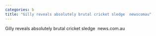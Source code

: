 ```yaml
---
categories: b
title: "Gilly reveals absolutely brutal cricket sledge  newscomau"
---
```

Gilly reveals absolutely brutal cricket sledge&nbsp;&nbsp;news.com.au